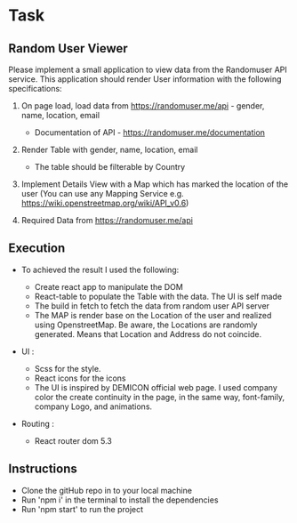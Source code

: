 # Task

## Random User Viewer

Please implement a small application to view data from the Randomuser API service. This
application should render User information with the following specifications:

1. On page load, load data from https://randomuser.me/api - gender, name, location,
email
    - Documentation of API - https://randomuser.me/documentation

2. Render Table with gender, name, location, email
    - The table should be filterable by Country

3. Implement Details View with a Map which has marked the location of the user (You
can use any Mapping Service e.g. https://wiki.openstreetmap.org/wiki/API_v0.6)

4. Required Data from https://randomuser.me/api


## Execution 

- To achieved the result I used the following:
    - Create react app to manipulate the DOM
    - React-table to populate the Table with the data. The UI is self made
    - The build in fetch to fetch the data from random user API server
    - The MAP is render base on the Location of the user and realized using OpenstreetMap. Be aware, the Locations are randomly generated. Means that Location and Address do not coincide.

- UI :
    - Scss for the style.
    - React icons for the icons
    - The UI is inspired by DEMICON official web page. I used company color the create continuity in the page, in the same way, font-family, company Logo, and animations.

- Routing :
    - React router dom 5.3

## Instructions

- Clone the gitHub repo in to your local machine
- Run 'npm i' in the terminal to install the dependencies
- Run 'npm start' to run the project




